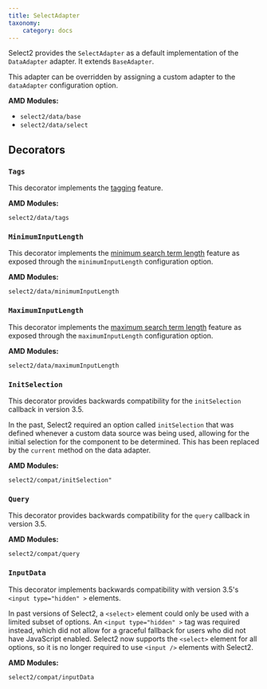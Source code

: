 ```yaml
---
title: SelectAdapter
taxonomy:
    category: docs
---
```


Select2 provides the `SelectAdapter` as a default implementation of the `DataAdapter` adapter.  It extends `BaseAdapter`.

This adapter can be overridden by assigning a custom adapter to the `dataAdapter` configuration option.

**AMD Modules:**

- `select2/data/base`
- `select2/data/select`

## Decorators

### `Tags`

This decorator implements the [tagging](/tagging) feature.

**AMD Modules:**

`select2/data/tags`

### `MinimumInputLength`

This decorator implements the [minimum search term length](/searching#minimum-search-term-length) feature as exposed through the `minimumInputLength` configuration option.

**AMD Modules:**

`select2/data/minimumInputLength`

### `MaximumInputLength`

This decorator implements the [maximum search term length](/searching#maximum-search-term-length) feature as exposed through the `maximumInputLength` configuration option.

**AMD Modules:**

`select2/data/maximumInputLength`

### `InitSelection`

This decorator provides backwards compatibility for the `initSelection` callback in version 3.5.

In the past, Select2 required an option called `initSelection` that was defined whenever a custom data source was being used, allowing for the initial selection for the component to be determined. This has been replaced by the `current` method on the data adapter.

**AMD Modules:**

`select2/compat/initSelection"`

### `Query`

This decorator provides backwards compatibility for the `query` callback in version 3.5.

**AMD Modules:**

`select2/compat/query`

### `InputData`

This decorator implements backwards compatibility with version 3.5's `<input type="hidden" >` elements.

In past versions of Select2, a `<select>` element could only be used with a limited subset of options. An `<input type="hidden" >` tag was required instead, which did not allow for a graceful fallback for users who did not have JavaScript enabled. Select2 now supports the `<select>` element for all options, so it is no longer required to use `<input />` elements with Select2.

**AMD Modules:**

`select2/compat/inputData`
